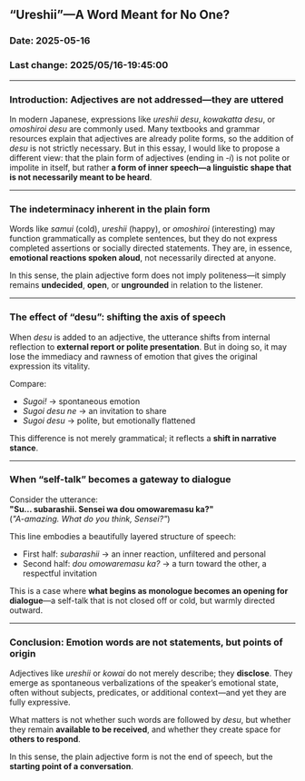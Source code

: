 ## “Ureshii”—A Word Meant for No One?

### Date: 2025-05-16

### Last change: 2025/05/16-19:45:00

---

### Introduction: Adjectives are not addressed—they are uttered

In modern Japanese, expressions like _ureshii desu_, _kowakatta desu_, or _omoshiroi desu_ are commonly used. Many textbooks and grammar resources explain that adjectives are already polite forms, so the addition of _desu_ is not strictly necessary. But in this essay, I would like to propose a different view: that the plain form of adjectives (ending in _-i_) is not polite or impolite in itself, but rather **a form of inner speech—a linguistic shape that is not necessarily meant to be heard**.

---

### The indeterminacy inherent in the plain form

Words like _samui_ (cold), _ureshii_ (happy), or _omoshiroi_ (interesting) may function grammatically as complete sentences, but they do not express completed assertions or socially directed statements. They are, in essence, **emotional reactions spoken aloud**, not necessarily directed at anyone.

In this sense, the plain adjective form does not imply politeness—it simply remains **undecided**, **open**, or **ungrounded** in relation to the listener.

---

### The effect of “desu”: shifting the axis of speech

When _desu_ is added to an adjective, the utterance shifts from internal reflection to **external report or polite presentation**. But in doing so, it may lose the immediacy and rawness of emotion that gives the original expression its vitality.

Compare:

- _Sugoi!_ → spontaneous emotion
- _Sugoi desu ne_ → an invitation to share
- _Sugoi desu_ → polite, but emotionally flattened

This difference is not merely grammatical; it reflects a **shift in narrative stance**.

---

### When “self-talk” becomes a gateway to dialogue

Consider the utterance:  
**"Su... subarashii. Sensei wa dou omowaremasu ka?"**  
(_"A-amazing. What do you think, Sensei?"_)

This line embodies a beautifully layered structure of speech:

- First half: _subarashii_ → an inner reaction, unfiltered and personal
- Second half: _dou omowaremasu ka?_ → a turn toward the other, a respectful invitation

This is a case where **what begins as monologue becomes an opening for dialogue**—a self-talk that is not closed off or cold, but warmly directed outward.

---

### Conclusion: Emotion words are not statements, but points of origin

Adjectives like _ureshii_ or _kowai_ do not merely describe; they **disclose**. They emerge as spontaneous verbalizations of the speaker’s emotional state, often without subjects, predicates, or additional context—and yet they are fully expressive.

What matters is not whether such words are followed by _desu_, but whether they remain **available to be received**, and whether they create space for **others to respond**.

In this sense, the plain adjective form is not the end of speech, but the **starting point of a conversation**.

